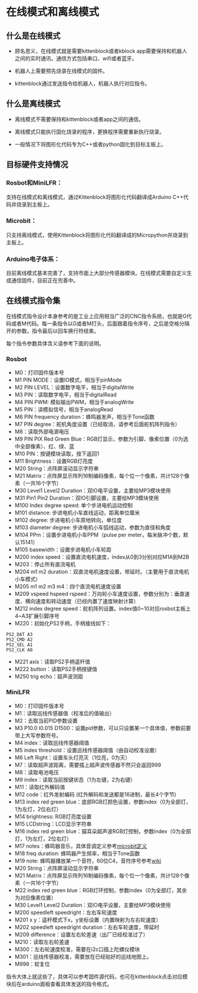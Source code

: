 # 在线模式和离线模式

## 什么是在线模式


- 顾名思义，在线模式就是需要kittenblock或者kblock app需要保持和机器人之间的实时通讯。通信方式包括串口、wifi或者蓝牙。

- 机器人上需要预先烧录在线模式的固件。

- kittenblock通过发送指令给机器人，机器人执行对应指令。


## 什么是离线模式

- 离线模式不需要保持和kittenblock或者app之间的通信。

- 离线模式只能执行固化烧录的程序，更换程序需要重新执行烧录。

- 一般情况下将图形化代码专为C++或者python固化到目标主板上。

## 目标硬件支持情况

### Rosbot和MiniLFR：

支持在线模式和离线模式，通过Kittenblock将图形化代码翻译成Arduino C++代码并烧录到主板上。

### Microbit：

只支持离线模式，使用Kittenblock将图形化代码翻译成的Micropython并烧录到主板上。

### Arduino电子体系：

目前离线模式基本完善了，支持市面上大部分传感器模块。在线模式需要自定义生成通信固件，目前正在完善中。


## 在线模式指令集

在线模式指令设计本身参考的是工业上应用相当广泛的CNC指令系统，也就是G代码或者M代码。每一条指令以G或者M打头，后面跟着指令序号，之后是空格分隔开的参数。指令最后以回车换行符结束。

每个指令参数具体含义请参考下面的说明。

### Rosbot

- M0：打印固件版本号
- M1 PIN MODE：设置IO模式，相当于pinMode
- M2 PIN LEVEL：设置数字电平，相当于digitalWrite
- M3 PIN：读取数字电平，相当于digitalRead
- M4 PIN PWM: 模拟输出PWM，相当于analogWrite
- M5 PIN：读模拟信号，相当于analogRead
- M6 PIN frequency duration：蜂鸣器发声，相当于Tone函数
- M7 PIN degree：舵机角度设置（已经取消，请参考后面舵机阵列指令）
- M8：读取外部电源电压
- M9 PIN PIX Red Green Blue：RGB灯显示，参数为引脚、像素位置（0为选中全部像素）、红、绿、蓝
- M10 PIN：按键模块读取，按下返回1
- M11 Brightness：设置RGB灯亮度
- M20 String：点阵屏滚动显示字符串
- M21 Matrix：点阵屏显示阵列16制编码像素，每个位一个像素，共计128个像素（一共16个字节）
- M30 Level1 Level2 Duration：双IO电平设置，主要给MP3模块使用
- M31 Pin1 Pin2 Duration：双IO引脚设置，主要给MP3模块使用
- M100 Index degree speed: 单个步进电机运动控制
- M101 distance: 步进电机小车直线运动，距离单位厘米
- M102 degree: 步进电机小车原地转向，单位度
- M103 diameter degree: 步进电机小车弧线运动，参数为直径和角度
- M104 PPm：设置步进电机小车PPM（pulse per meter，每米脉冲个数，默认15141）
- M105 basewidth：设置步进电机小车轮距
- M200 index speed：设置直流电机速度，index从0到3分别对应M1A到M2B
- M203：停止所有直流电机
- M204 m1 m2 duration：双直流电机速度设置，带延时。（主要用于直流电机小车模式）
- M205 m1 m2 m3 m4：四个直流电机速度设置
- M209 vspeed hspeed rspeed：万向轮小车速度设置，参数分别为：垂直速度、横向速度和转动速度（已经内置了速度映射计算）
- M212 index degree speed：舵机阵列设置。index值0~10对应rosbot主板上4~A3扩展引脚序号
- M220：初始化PS2手柄，手柄接线如下：
```
PS2_DAT A3
PS2_CMD A2
PS2_SEL A1
PS2_CLK A0
```
- M221 axis：读取PS2手柄遥杆值
- M222 button：读取PS2手柄按键值
- M250 trig echo：超声波测距

### MiniLFR

- M0：打印固件版本号
- M1：读取巡线传感器值（校准后的值输出）
- M2：去取当前PID参数设置
- M3 P10.0 I0.015 D1500：设置pid参数，可以只设置某一个具体值，参数前要带上大写参数符号。
- M4 index：读取巡线传感器阈值
- M5 index threshold：设置巡线传感器阈值（由自动校准设置）
- M6 Left Right：设置车头灯亮灭（1位亮，0为灭）
- M7：读取超声波距离，需要插上超声波传感器不然只会返回999
- M8：读取电池电压
- M9 index：读取当前按键状态（1为左键，2为右键）
- M11：读取红外解码值
- M12 code：红外发射编码 (红外解码和发送都是16进制，最长4个字节)
- M13 index red green blue：底部RGB灯颜色设置，参数index（0为全部灯，1为左灯，2位右灯）
- M14 brightness: RGB灯亮度设置
- M15 LCDstring：LCD显示字符串
- M16 index red green blue：猫耳朵超声波RGB灯控制，参数index（0为全部灯，1为左灯，2位右灯）
- M17 notes：蜂鸣器音乐，具体音调定义参考[microbit定义](http://microbit-micropython.readthedocs.io/en/latest/music.html)
- M18 freq duration: 蜂鸣器产生频率，相当于Tone函数
- M19 note: 蜂鸣器播放某一个音符，60位C4，音符序号参考[wiki](https://en.wikipedia.org/wiki/Scientific_pitch_notation#Table_of_note_frequencies)
- M20 String：点阵屏滚动显示字符串
- M21 Matrix：点阵屏显示阵列16制编码像素，每个位一个像素，共计128个像素（一共16个字节）
- M22 index red green blue：RGB灯环控制，参数index（0为全部灯，其余为对应像素位置）
- M30 Level1 Level2 Duration：双IO电平设置，主要给MP3模块使用
- M200 speedleft speedright：左右车轮速度
- M201 x y：遥杆模式下x，y坐标设置（内置映射为左右轮速度）
- M202 speedleft speedright duration：左右车轮速度，带延时
- M209 difference：设置左右轮差速（出厂已经校准过了）
- M210：读取左右轮差速
- M300：左右轮速度校准，需要在i2c口插上陀螺仪模块
- M301：巡线传感器校准，需要放在已经贴好的巡线地图上。
- M999：软复位

指令大体上就这些了，具体可以参考固件源代码，也可在kittenblock点击对应模块后在arduino面板查看具体发送的指令格式。